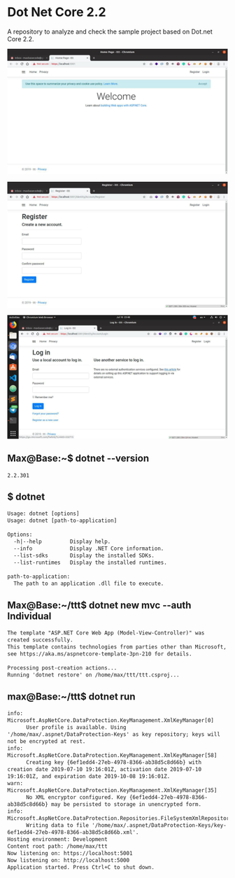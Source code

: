# Dot Net Core 2.2

A repository to analyze and check the sample project based on Dot.net Core 2.2.

![ScreenShot](screenshot1.jpg)

![ScreenShot](screenshot2.jpg)

![ScreenShot](screenshot3.jpg)

Max@Base:~$ dotnet --version
---------
```
2.2.301
```

$ dotnet
-------------
```
Usage: dotnet [options]
Usage: dotnet [path-to-application]

Options:
  -h|--help         Display help.
  --info            Display .NET Core information.
  --list-sdks       Display the installed SDKs.
  --list-runtimes   Display the installed runtimes.

path-to-application:
  The path to an application .dll file to execute.
```

Max@Base:~/ttt$ dotnet new mvc --auth Individual
-----------------
```
The template "ASP.NET Core Web App (Model-View-Controller)" was created successfully.
This template contains technologies from parties other than Microsoft, see https://aka.ms/aspnetcore-template-3pn-210 for details.

Processing post-creation actions...
Running 'dotnet restore' on /home/max/ttt/ttt.csproj...
```


max@Base:~/ttt$ dotnet run
-----------------------
```
info: Microsoft.AspNetCore.DataProtection.KeyManagement.XmlKeyManager[0]
      User profile is available. Using '/home/max/.aspnet/DataProtection-Keys' as key repository; keys will not be encrypted at rest.
info: Microsoft.AspNetCore.DataProtection.KeyManagement.XmlKeyManager[58]
      Creating key {6ef1edd4-27eb-4978-8366-ab38d5c8d66b} with creation date 2019-07-10 19:16:01Z, activation date 2019-07-10 19:16:01Z, and expiration date 2019-10-08 19:16:01Z.
warn: Microsoft.AspNetCore.DataProtection.KeyManagement.XmlKeyManager[35]
      No XML encryptor configured. Key {6ef1edd4-27eb-4978-8366-ab38d5c8d66b} may be persisted to storage in unencrypted form.
info: Microsoft.AspNetCore.DataProtection.Repositories.FileSystemXmlRepository[39]
      Writing data to file '/home/max/.aspnet/DataProtection-Keys/key-6ef1edd4-27eb-4978-8366-ab38d5c8d66b.xml'.
Hosting environment: Development
Content root path: /home/max/ttt
Now listening on: https://localhost:5001
Now listening on: http://localhost:5000
Application started. Press Ctrl+C to shut down.
```
